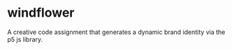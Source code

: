 # windflower
A creative code assignment that generates a dynamic brand identity via the p5 js library.
